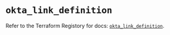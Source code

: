 # `okta_link_definition`

Refer to the Terraform Registory for docs: [`okta_link_definition`](https://registry.terraform.io/providers/okta/okta/4.4.1/docs/resources/link_definition).
